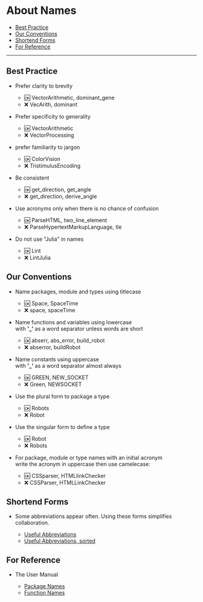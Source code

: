 # About Names

- [Best Practice](https://github.com/JuliaPraxis/Naming/blob/master/NamingGuide.md#best-practice)
- [Our Conventions](https://github.com/JuliaPraxis/Naming/blob/master/NamingGuide.md#our-conventions)
- [Shortend Forms](https://github.com/JuliaPraxis/Naming/blob/master/NamingGuide.md#shortend-forms)
- [For Reference](https://github.com/JuliaPraxis/Naming/blob/master/NamingGuide.md#for-reference)

-------

## Best Practice

- Prefer clarity to brevity  
  - :ok:  VectorArithmetic, dominant_gene
  - :x:  VecArith, dominant

- Prefer specificity to generality  
  - :ok:  VectorArithmetic
  - :x:  VectorProcessing
  
- prefer familiarity to jargon   
  - :ok:  ColorVision
  - :x:  TristimulusEncoding

- Be consistent
  - :ok:  get_direction, get_angle
  - :x:  get_direction, derive_angle
  
- Use acronyms only when there is no chance of confusion
  - :ok:  ParseHTML, two_line_element
  - :x:  ParseHypertextMarkupLanguage, tle

- Do not use "Julia" in names
  - :ok:  Lint
  - :x:  LintJulia

## Our Conventions

- Name packages, module and types using titlecase  
  - :ok:  Space, SpaceTime
  - :x:  space, spaceTime

- Name functions and variables using lowercase  
  with __'\_'__ as a word separator unless words are short
  - :ok:  abserr, abs_error, build_robot
  - :x:  abserror, buildRobot
  
- Name constants using uppercase  
  with __'\_'__ as a word separator almost always
  - :ok:  GREEN, NEW_SOCKET
  - :x:  Green, NEWSOCKET

- Use the plural form to package a type
  - :ok:  Robots
  - :x:  Robot

- Use the singular form to define a type
  - :ok:  Robot
  - :x:  Robots

- For package, module or type names with an initial acronym  
  write the acronym in uppercase then use camelecase:
  - :ok:  CSSparser, HTMLlinkChecker
  - :x:  CSSParser, HTMLLinkChecker
  
## Shortend Forms

- Some abbreviations appear often.  Using these forms simplifies collaboration.   

  - [Useful Abbreviations](https://github.com/JuliaPraxis/Naming/blob/master/ShortForms.md#table-of-abbreviations)
  - [Useful Abbreviations, sorted](https://github.com/JuliaPraxis/Naming/blob/master/ShortForms.md#alphabetical-table)
   
## For Reference

- The User Manual

  - [Package Names](http://docs.julialang.org/en/latest/manual/packages/#guidelines-for-naming-a-package)
  - [Function Names](http://docs.julialang.org/en/latest/manual/style-guide/#use-naming-conventions-consistent-with-julia-s-base)
